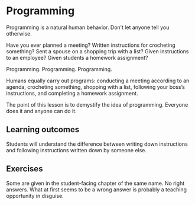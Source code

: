 # Programming

Programming is a natural human behavior. Don’t let anyone tell you otherwise.

Have you ever planned a meeting? Written instructions for crocheting something? Sent a spouse on a shopping trip with a list? Given instructions to an employee? Given students a homework assignment?

Programming. Programming. Programming.

Humans equally carry out programs: conducting a meeting according to an agenda, crocheting something, shopping with a list, following your boss’s instructions, and completing a homework assignment.

The point of this lesson is to demystify the idea of programming. Everyone does it and anyone can do it.


## Learning outcomes

Students will understand the difference between writing down instructions and following instructions written down by someone else.


## Exercises

Some are given in the student-facing chapter of the same name. No right answers. What at first seems to be a wrong answer is probably a teaching opportunity in disguise.
